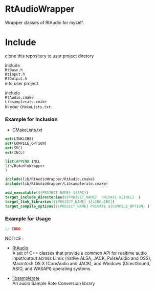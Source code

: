 # RtAudioWrapper
Wrapper classes of RtAudio for myself.  

# Include
clone this repository to user project diretory  

include   
```RtBase.h```  
```RtInput.h```  
```RtOutput.h```  
into user project.  
  
include   
```RtAudio.cmake```  
```Libsamplerate.cmake```  
in your ```CMakeLists.txt```.  

### Example for inclusion
+ CMakeLists.txt
```cmake
set(LINKLIBS)
set(COMPILE_OPTION)
set(SRC)
set(INCL)

list(APPEND INCL
lib/RtAudioWrapper
)

include(lib/RtAudioWrapper/RtAudio.cmake)
include(lib/RtAudioWrapper/Libsamplerate.cmake)

add_executable(${PROJECT_NAME} ${SRC})
target_include_directories(${PROJECT_NAME}	PRIVATE	${INCL}  )
target_link_libraries(${PROJECT_NAME} ${LINKLIBS})
target_compile_options(${PROJECT_NAME} PRIVATE ${COMPILE_OPTION} )
```

### Example for Usage

```cpp
// TODO
```

NOTICE :  
+ [RtAudio](https://github.com/thestk/rtaudio)   
A set of C++ classes that provide a common API for realtime audio input/output across Linux (native ALSA, JACK, PulseAudio and OSS), Macintosh OS X (CoreAudio and JACK), and Windows (DirectSound, ASIO, and WASAPI) operating systems.  

+ [libsamplerate](https://github.com/libsndfile/libsamplerate)    
An audio Sample Rate Conversion library  

